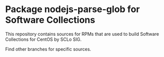 # Package nodejs-parse-glob for Software Collections

This repository contains sources for RPMs that are used
to build Software Collections for CentOS by SCLo SIG.

Find other branches for specific sources.
